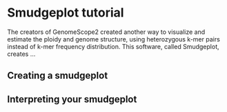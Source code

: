 # Smudgeplot tutorial

The creators of GenomeScope2 created another way to visualize and estimate the ploidy and genome structure, using heterozygous k-mer pairs instead of k-mer frequency distribution. This software, called Smudgeplot, creates …

## Creating a smudgeplot

## Interpreting your smudgeplot